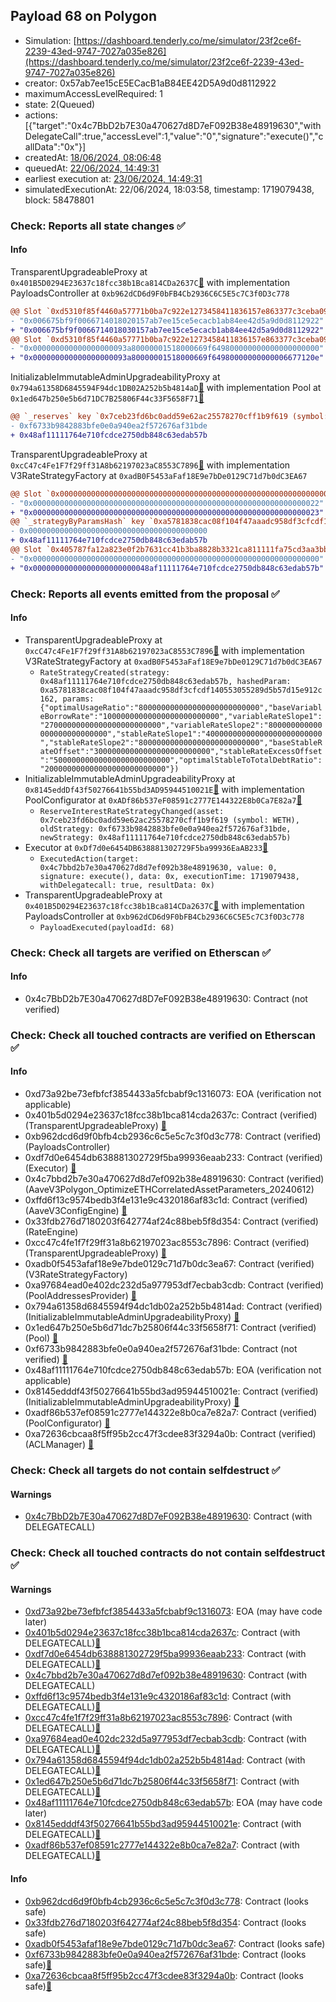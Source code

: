 ## Payload 68 on Polygon

- Simulation: [https://dashboard.tenderly.co/me/simulator/23f2ce6f-2239-43ed-9747-7027a035e826](https://dashboard.tenderly.co/me/simulator/23f2ce6f-2239-43ed-9747-7027a035e826)
- creator: 0x57ab7ee15cE5ECacB1aB84EE42D5A9d0d8112922
- maximumAccessLevelRequired: 1
- state: 2(Queued)
- actions: [{"target":"0x4c7BbD2b7E30a470627d8D7eF092B38e48919630","withDelegateCall":true,"accessLevel":1,"value":"0","signature":"execute()","callData":"0x"}]
- createdAt: [18/06/2024, 08:06:48](https://polygonscan.com/tx/0xde43ccf9a83ce46ccb815fd5354275c902926d4078d0ca5815d270d09702545d)
- queuedAt: [22/06/2024, 14:49:31](https://polygonscan.com/tx/0x305822a4c1efd5c18f17fa81a967f09258dc4f886bfed8591acdbe24235554c0)
- earliest execution at: [23/06/2024, 14:49:31](https://www.epochconverter.com/countdown?q=1719154171)
- simulatedExecutionAt: 22/06/2024, 18:03:58, timestamp: 1719079438, block: 58478801
### Check: Reports all state changes :white_check_mark:

#### Info


TransparentUpgradeableProxy at `0x401B5D0294E23637c18fcc38b1Bca814CDa2637C`[:ghost:](https://github.com/bgd-labs/aave-address-book "GovernanceV3Polygon.PAYLOADS_CONTROLLER") with implementation PayloadsController at `0xb962dCD6d9F0bFB4Cb2936C6C5E5c7C3f0D3c778`
```diff
@@ Slot `0xd5310f85f4460a57771b0ba7c922e1273458411836157e863377c3ceba09ccc5` @@
- "0x006675bf9f0066714018020157ab7ee15ce5ecacb1ab84ee42d5a9d0d8112922"
+ "0x006675bf9f0066714018030157ab7ee15ce5ecacb1ab84ee42d5a9d0d8112922"
@@ Slot `0xd5310f85f4460a57771b0ba7c922e1273458411836157e863377c3ceba09ccc6` @@
- "0x000000000000000000093a80000001518000669f649800000000000000000000"
+ "0x000000000000000000093a80000001518000669f64980000000000006677120e"
```

InitializableImmutableAdminUpgradeabilityProxy at `0x794a61358D6845594F94dc1DB02A252b5b4814aD`[:ghost:](https://github.com/bgd-labs/aave-address-book "AaveV3Polygon.POOL") with implementation Pool at `0x1ed647b250e5b6d71DC7B25806F44c33F5658F71`[:ghost:](https://github.com/bgd-labs/aave-address-book "AaveV3Polygon.POOL_IMPL")
```diff
@@ `_reserves` key `0x7ceb23fd6bc0add59e62ac25578270cff1b9f619 (symbol: WETH).interestRateStrategyAddress` @@
- 0xf6733b9842883bfe0e0a940ea2f572676af31bde
+ 0x48af11111764e710fcdce2750db848c63edab57b
```

TransparentUpgradeableProxy at `0xcC47c4Fe1F7f29ff31A8b62197023aC8553C7896`[:ghost:](https://github.com/bgd-labs/aave-address-book "AaveV3Polygon.RATES_FACTORY") with implementation V3RateStrategyFactory at `0xadB0F5453aFaf18E9e7bDe0129C71d7b0dC3EA67`
```diff
@@ Slot `0x0000000000000000000000000000000000000000000000000000000000000002` @@
- "0x0000000000000000000000000000000000000000000000000000000000000022"
+ "0x0000000000000000000000000000000000000000000000000000000000000023"
@@ `_strategyByParamsHash` key `0xa5781838cac08f104f47aaadc958df3cfcdf140553055289d5b57d15e912c162` @@
- 0x0000000000000000000000000000000000000000
+ 0x48af11111764e710fcdce2750db848c63edab57b
@@ Slot `0x405787fa12a823e0f2b7631cc41b3ba8828b3321ca811111fa75cd3aa3bb5af0` @@
- "0x0000000000000000000000000000000000000000000000000000000000000000"
+ "0x00000000000000000000000048af11111764e710fcdce2750db848c63edab57b"
```


### Check: Reports all events emitted from the proposal :white_check_mark:

#### Info

- TransparentUpgradeableProxy at `0xcC47c4Fe1F7f29ff31A8b62197023aC8553C7896`[:ghost:](https://github.com/bgd-labs/aave-address-book "AaveV3Polygon.RATES_FACTORY") with implementation V3RateStrategyFactory at `0xadB0F5453aFaf18E9e7bDe0129C71d7b0dC3EA67`
  - `RateStrategyCreated(strategy: 0x48af11111764e710fcdce2750db848c63edab57b, hashedParam: 0xa5781838cac08f104f47aaadc958df3cfcdf140553055289d5b57d15e912c162, params: {"optimalUsageRatio":"800000000000000000000000000","baseVariableBorrowRate":"10000000000000000000000000","variableRateSlope1":"27000000000000000000000000","variableRateSlope2":"800000000000000000000000000","stableRateSlope1":"40000000000000000000000000","stableRateSlope2":"800000000000000000000000000","baseStableRateOffset":"30000000000000000000000000","stableRateExcessOffset":"50000000000000000000000000","optimalStableToTotalDebtRatio":"200000000000000000000000000"})`
- InitializableImmutableAdminUpgradeabilityProxy at `0x8145eddDf43f50276641b55bd3AD95944510021E`[:ghost:](https://github.com/bgd-labs/aave-address-book "AaveV3Polygon.POOL_CONFIGURATOR") with implementation PoolConfigurator at `0xADf86b537eF08591c2777E144322E8b0Ca7E82a7`[:ghost:](https://github.com/bgd-labs/aave-address-book "AaveV3Polygon.POOL_CONFIGURATOR_IMPL")
  - `ReserveInterestRateStrategyChanged(asset: 0x7ceb23fd6bc0add59e62ac25578270cff1b9f619 (symbol: WETH), oldStrategy: 0xf6733b9842883bfe0e0a940ea2f572676af31bde, newStrategy: 0x48af11111764e710fcdce2750db848c63edab57b)`
- Executor at `0xDf7d0e6454DB638881302729F5ba99936EaAB233`[:ghost:](https://github.com/bgd-labs/aave-address-book "AaveV2Polygon.POOL_ADMIN, AaveV3Polygon.ACL_ADMIN, GovernanceV3Polygon.EXECUTOR_LVL_1")
  - `ExecutedAction(target: 0x4c7bbd2b7e30a470627d8d7ef092b38e48919630, value: 0, signature: execute(), data: 0x, executionTime: 1719079438, withDelegatecall: true, resultData: 0x)`
- TransparentUpgradeableProxy at `0x401B5D0294E23637c18fcc38b1Bca814CDa2637C`[:ghost:](https://github.com/bgd-labs/aave-address-book "GovernanceV3Polygon.PAYLOADS_CONTROLLER") with implementation PayloadsController at `0xb962dCD6d9F0bFB4Cb2936C6C5E5c7C3f0D3c778`
  - `PayloadExecuted(payloadId: 68)`

### Check: Check all targets are verified on Etherscan :white_check_mark:

#### Info

- 0x4c7BbD2b7E30a470627d8D7eF092B38e48919630: Contract (not verified) 

### Check: Check all touched contracts are verified on Etherscan :white_check_mark:

#### Info

- 0xd73a92be73efbfcf3854433a5fcbabf9c1316073: EOA (verification not applicable)
- 0x401b5d0294e23637c18fcc38b1bca814cda2637c: Contract (verified) (TransparentUpgradeableProxy) [:ghost:](https://github.com/bgd-labs/aave-address-book "GovernanceV3Polygon.PAYLOADS_CONTROLLER")
- 0xb962dcd6d9f0bfb4cb2936c6c5e5c7c3f0d3c778: Contract (verified) (PayloadsController) 
- 0xdf7d0e6454db638881302729f5ba99936eaab233: Contract (verified) (Executor) [:ghost:](https://github.com/bgd-labs/aave-address-book "AaveV2Polygon.POOL_ADMIN, AaveV3Polygon.ACL_ADMIN, GovernanceV3Polygon.EXECUTOR_LVL_1")
- 0x4c7bbd2b7e30a470627d8d7ef092b38e48919630: Contract (verified) (AaveV3Polygon_OptimizeETHCorrelatedAssetParameters_20240612) 
- 0xffd6f13c9574bedb3f4e131e9c4320186af83c1d: Contract (verified) (AaveV3ConfigEngine) [:ghost:](https://github.com/bgd-labs/aave-address-book "AaveV3Polygon.CONFIG_ENGINE")
- 0x33fdb276d7180203f642774af24c88beb5f8d354: Contract (verified) (RateEngine) 
- 0xcc47c4fe1f7f29ff31a8b62197023ac8553c7896: Contract (verified) (TransparentUpgradeableProxy) [:ghost:](https://github.com/bgd-labs/aave-address-book "AaveV3Polygon.RATES_FACTORY")
- 0xadb0f5453afaf18e9e7bde0129c71d7b0dc3ea67: Contract (verified) (V3RateStrategyFactory) 
- 0xa97684ead0e402dc232d5a977953df7ecbab3cdb: Contract (verified) (PoolAddressesProvider) [:ghost:](https://github.com/bgd-labs/aave-address-book "AaveV3Polygon.POOL_ADDRESSES_PROVIDER")
- 0x794a61358d6845594f94dc1db02a252b5b4814ad: Contract (verified) (InitializableImmutableAdminUpgradeabilityProxy) [:ghost:](https://github.com/bgd-labs/aave-address-book "AaveV3Polygon.POOL")
- 0x1ed647b250e5b6d71dc7b25806f44c33f5658f71: Contract (verified) (Pool) [:ghost:](https://github.com/bgd-labs/aave-address-book "AaveV3Polygon.POOL_IMPL")
- 0xf6733b9842883bfe0e0a940ea2f572676af31bde: Contract (not verified) [:ghost:](https://github.com/bgd-labs/aave-address-book "AaveV3Polygon.ASSETS.WETH.INTEREST_RATE_STRATEGY")
- 0x48af11111764e710fcdce2750db848c63edab57b: EOA (verification not applicable)
- 0x8145edddf43f50276641b55bd3ad95944510021e: Contract (verified) (InitializableImmutableAdminUpgradeabilityProxy) [:ghost:](https://github.com/bgd-labs/aave-address-book "AaveV3Polygon.POOL_CONFIGURATOR")
- 0xadf86b537ef08591c2777e144322e8b0ca7e82a7: Contract (verified) (PoolConfigurator) [:ghost:](https://github.com/bgd-labs/aave-address-book "AaveV3Polygon.POOL_CONFIGURATOR_IMPL")
- 0xa72636cbcaa8f5ff95b2cc47f3cdee83f3294a0b: Contract (verified) (ACLManager) [:ghost:](https://github.com/bgd-labs/aave-address-book "AaveV3Polygon.ACL_MANAGER")

### Check: Check all targets do not contain selfdestruct :white_check_mark:

#### Warnings

- [0x4c7BbD2b7E30a470627d8D7eF092B38e48919630](https://polygonscan.com/address/0x4c7BbD2b7E30a470627d8D7eF092B38e48919630): Contract (with DELEGATECALL)

### Check: Check all touched contracts do not contain selfdestruct :white_check_mark:

#### Warnings

- [0xd73a92be73efbfcf3854433a5fcbabf9c1316073](https://polygonscan.com/address/0xd73a92be73efbfcf3854433a5fcbabf9c1316073): EOA (may have code later)
- [0x401b5d0294e23637c18fcc38b1bca814cda2637c](https://polygonscan.com/address/0x401b5d0294e23637c18fcc38b1bca814cda2637c): Contract (with DELEGATECALL)[:ghost:](https://github.com/bgd-labs/aave-address-book "GovernanceV3Polygon.PAYLOADS_CONTROLLER")
- [0xdf7d0e6454db638881302729f5ba99936eaab233](https://polygonscan.com/address/0xdf7d0e6454db638881302729f5ba99936eaab233): Contract (with DELEGATECALL)[:ghost:](https://github.com/bgd-labs/aave-address-book "AaveV2Polygon.POOL_ADMIN, AaveV3Polygon.ACL_ADMIN, GovernanceV3Polygon.EXECUTOR_LVL_1")
- [0x4c7bbd2b7e30a470627d8d7ef092b38e48919630](https://polygonscan.com/address/0x4c7bbd2b7e30a470627d8d7ef092b38e48919630): Contract (with DELEGATECALL)
- [0xffd6f13c9574bedb3f4e131e9c4320186af83c1d](https://polygonscan.com/address/0xffd6f13c9574bedb3f4e131e9c4320186af83c1d): Contract (with DELEGATECALL)[:ghost:](https://github.com/bgd-labs/aave-address-book "AaveV3Polygon.CONFIG_ENGINE")
- [0xcc47c4fe1f7f29ff31a8b62197023ac8553c7896](https://polygonscan.com/address/0xcc47c4fe1f7f29ff31a8b62197023ac8553c7896): Contract (with DELEGATECALL)[:ghost:](https://github.com/bgd-labs/aave-address-book "AaveV3Polygon.RATES_FACTORY")
- [0xa97684ead0e402dc232d5a977953df7ecbab3cdb](https://polygonscan.com/address/0xa97684ead0e402dc232d5a977953df7ecbab3cdb): Contract (with DELEGATECALL)[:ghost:](https://github.com/bgd-labs/aave-address-book "AaveV3Polygon.POOL_ADDRESSES_PROVIDER")
- [0x794a61358d6845594f94dc1db02a252b5b4814ad](https://polygonscan.com/address/0x794a61358d6845594f94dc1db02a252b5b4814ad): Contract (with DELEGATECALL)[:ghost:](https://github.com/bgd-labs/aave-address-book "AaveV3Polygon.POOL")
- [0x1ed647b250e5b6d71dc7b25806f44c33f5658f71](https://polygonscan.com/address/0x1ed647b250e5b6d71dc7b25806f44c33f5658f71): Contract (with DELEGATECALL)[:ghost:](https://github.com/bgd-labs/aave-address-book "AaveV3Polygon.POOL_IMPL")
- [0x48af11111764e710fcdce2750db848c63edab57b](https://polygonscan.com/address/0x48af11111764e710fcdce2750db848c63edab57b): EOA (may have code later)
- [0x8145edddf43f50276641b55bd3ad95944510021e](https://polygonscan.com/address/0x8145edddf43f50276641b55bd3ad95944510021e): Contract (with DELEGATECALL)[:ghost:](https://github.com/bgd-labs/aave-address-book "AaveV3Polygon.POOL_CONFIGURATOR")
- [0xadf86b537ef08591c2777e144322e8b0ca7e82a7](https://polygonscan.com/address/0xadf86b537ef08591c2777e144322e8b0ca7e82a7): Contract (with DELEGATECALL)[:ghost:](https://github.com/bgd-labs/aave-address-book "AaveV3Polygon.POOL_CONFIGURATOR_IMPL")

#### Info

- [0xb962dcd6d9f0bfb4cb2936c6c5e5c7c3f0d3c778](https://polygonscan.com/address/0xb962dcd6d9f0bfb4cb2936c6c5e5c7c3f0d3c778): Contract (looks safe)
- [0x33fdb276d7180203f642774af24c88beb5f8d354](https://polygonscan.com/address/0x33fdb276d7180203f642774af24c88beb5f8d354): Contract (looks safe)
- [0xadb0f5453afaf18e9e7bde0129c71d7b0dc3ea67](https://polygonscan.com/address/0xadb0f5453afaf18e9e7bde0129c71d7b0dc3ea67): Contract (looks safe)
- [0xf6733b9842883bfe0e0a940ea2f572676af31bde](https://polygonscan.com/address/0xf6733b9842883bfe0e0a940ea2f572676af31bde): Contract (looks safe)[:ghost:](https://github.com/bgd-labs/aave-address-book "AaveV3Polygon.ASSETS.WETH.INTEREST_RATE_STRATEGY")
- [0xa72636cbcaa8f5ff95b2cc47f3cdee83f3294a0b](https://polygonscan.com/address/0xa72636cbcaa8f5ff95b2cc47f3cdee83f3294a0b): Contract (looks safe)[:ghost:](https://github.com/bgd-labs/aave-address-book "AaveV3Polygon.ACL_MANAGER")

